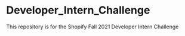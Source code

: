# Developer_Intern_Challenge
This repository is for the Shopify Fall 2021 Developer Intern Challenge
